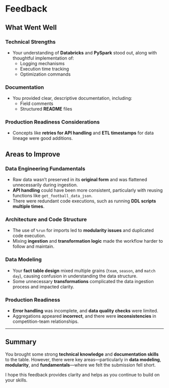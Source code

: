 # Feedback

## What Went Well

### Technical Strengths
- Your understanding of **Databricks** and **PySpark** stood out, along with thoughtful implementation of:
  - Logging mechanisms  
  - Execution time tracking  
  - Optimization commands  

### Documentation
- You provided clear, descriptive documentation, including:
  - Field comments  
  - Structured **README** files  

### Production Readiness Considerations
- Concepts like **retries for API handling** and **ETL timestamps** for data lineage were good additions.


## Areas to Improve

### Data Engineering Fundamentals
- Raw data wasn’t preserved in its **original form** and was flattened unnecessarily during ingestion.  
- **API handling** could have been more consistent, particularly with reusing functions like `get_football_data_json`.  
- There were redundant code executions, such as running **DDL scripts multiple times**.

### Architecture and Code Structure
- The use of `%run` for imports led to **modularity issues** and duplicated code execution.  
- Mixing **ingestion** and **transformation logic** made the workflow harder to follow and maintain.

### Data Modeling
- Your **fact table design** mixed multiple grains (`team`, `season`, and `match day`), causing confusion in understanding the data structure.  
- Some unnecessary **transformations** complicated the data ingestion process and impacted clarity.

### Production Readiness
- **Error handling** was incomplete, and **data quality checks** were limited.  
- Aggregations appeared **incorrect**, and there were **inconsistencies** in competition-team relationships.

---

## Summary

You brought some strong **technical knowledge** and **documentation skills** to the table. However, there were key areas—particularly in **data modeling**, **modularity**, and **fundamentals**—where we felt the submission fell short.  

I hope this feedback provides clarity and helps as you continue to build on your skills.